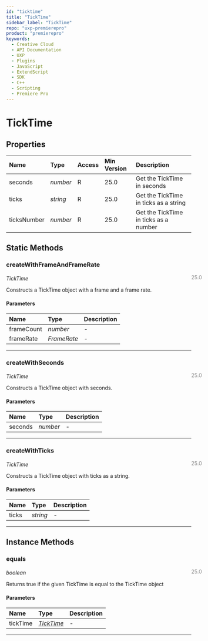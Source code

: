 ```yaml
---
id: "ticktime"
title: "TickTime"
sidebar_label: "TickTime"
repo: "uxp-premierepro"
product: "premierepro"
keywords:
  - Creative Cloud
  - API Documentation
  - UXP
  - Plugins
  - JavaScript
  - ExtendScript
  - SDK
  - C++
  - Scripting
  - Premiere Pro
---
```


# TickTime  

## Properties

| Name | Type | Access | Min Version | Description |
| :------ | :------ | :------ | :------ | :------ |
| seconds | *number* | R | 25.0 | Get the TickTime in seconds |
| ticks | *string* | R | 25.0 | Get the TickTime in ticks as a string |
| ticksNumber | *number* | R | 25.0 | Get the TickTime in ticks as a number |

## Static Methods

### createWithFrameAndFrameRate

<span class="minversion" style="display: block; margin-bottom: -1em; margin-left: 36em; float:left; opacity:0.5;">25.0</span>

*TickTime*
  
Constructs a TickTime object with a frame and a frame rate.

#### Parameters

| Name | Type | Description |
| :------ | :------ | :------ |
| frameCount | *number* | - |
| frameRate | *FrameRate* | - |

___

### createWithSeconds

<span class="minversion" style="display: block; margin-bottom: -1em; margin-left: 36em; float:left; opacity:0.5;">25.0</span>

*TickTime*
  
Constructs a TickTime object with seconds.

#### Parameters

| Name | Type | Description |
| :------ | :------ | :------ |
| seconds | *number* | - |

___

### createWithTicks

<span class="minversion" style="display: block; margin-bottom: -1em; margin-left: 36em; float:left; opacity:0.5;">25.0</span>

*TickTime*
  
Constructs a TickTime object with ticks as a string.

#### Parameters

| Name | Type | Description |
| :------ | :------ | :------ |
| ticks | *string* | - |

___

## Instance Methods

### equals

<span class="minversion" style="display: block; margin-bottom: -1em; margin-left: 36em; float:left; opacity:0.5;">25.0</span>

*boolean*
  
Returns true if the given TickTime is equal to the TickTime object

#### Parameters

| Name | Type | Description |
| :------ | :------ | :------ |
| tickTime | [*TickTime*](/ppro_reference/classes/ticktime/) | - |

___
